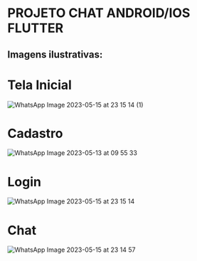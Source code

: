 # PROJETO CHAT ANDROID/IOS FLUTTER

## Imagens ilustrativas:

# Tela Inicial
![WhatsApp Image 2023-05-15 at 23 15 14 (1)](https://github.com/MateusMaccos/chat_flutter/assets/75508372/e27ca094-6b3f-45a0-bcfa-b99c34652629)

# Cadastro
![WhatsApp Image 2023-05-13 at 09 55 33](https://github.com/MateusMaccos/chat_flutter/assets/75508372/19a4b7ca-daa4-426e-939c-d012b8923318)

# Login
![WhatsApp Image 2023-05-15 at 23 15 14](https://github.com/MateusMaccos/chat_flutter/assets/75508372/e4c122b2-72a7-4b04-b2fd-d7961417b787)

# Chat
![WhatsApp Image 2023-05-15 at 23 14 57](https://github.com/MateusMaccos/chat_flutter/assets/75508372/618b0f3e-77ed-4291-aaf5-9b8841286a6a)

